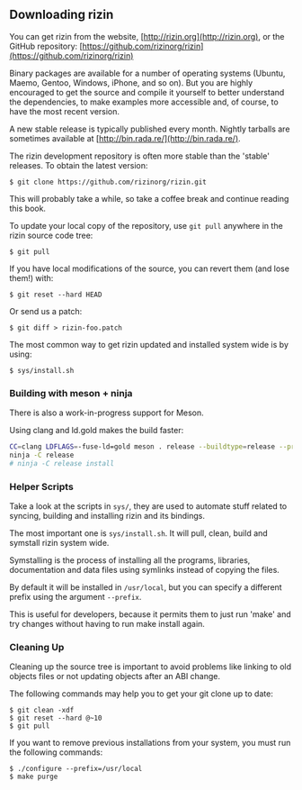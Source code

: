 ## Downloading rizin

You can get rizin from the website, [http://rizin.org](http://rizin.org),
or the GitHub repository: [https://github.com/rizinorg/rizin](https://github.com/rizinorg/rizin)


Binary packages are available for a number of operating systems (Ubuntu, Maemo, Gentoo, Windows, iPhone, and so on). But you are highly encouraged to get the source and compile it yourself to better understand the dependencies, to make examples more accessible and, of course, to have the most recent version.

A new stable release is typically published every month. Nightly tarballs are sometimes available at [http://bin.rada.re/](http://bin.rada.re/).

The rizin development repository is often more stable than the 'stable' releases. To obtain the latest version:
```
$ git clone https://github.com/rizinorg/rizin.git
```
This will probably take a while, so take a coffee break and continue reading this book.

To update your local copy of the repository, use `git pull` anywhere in the rizin source code tree:
```
$ git pull
```
If you have local modifications of the source, you can revert them (and lose them!) with:
```
$ git reset --hard HEAD
```
Or send us a patch:
```
$ git diff > rizin-foo.patch
```
The most common way to get rizin updated and installed system wide is by using:
```
$ sys/install.sh
```
### Building with meson + ninja

There is also a work-in-progress support for Meson.

Using clang and ld.gold makes the build faster:
```bash
CC=clang LDFLAGS=-fuse-ld=gold meson . release --buildtype=release --prefix ~/.local/stow/rizin/release
ninja -C release
# ninja -C release install
```

### Helper Scripts

Take a look at the scripts in `sys/`, they are used to automate stuff related to syncing, building and installing rizin and its bindings.

The most important one is `sys/install.sh`. It will pull, clean, build and symstall rizin system wide.

Symstalling is the process of installing all the programs, libraries, documentation and data files using symlinks instead of copying the files.

By default it will be installed in `/usr/local`, but you can specify a different prefix using the argument `--prefix`.

This is useful for developers, because it permits them to just run 'make' and try changes without having to run make install again.

### Cleaning Up

Cleaning up the source tree is important to avoid problems like linking to old objects files or not updating objects after an ABI change.

The following commands may help you to get your git clone up to date:
```
$ git clean -xdf
$ git reset --hard @~10
$ git pull
```
If you want to remove previous installations from your system, you must run the following commands:
```
$ ./configure --prefix=/usr/local
$ make purge
```
